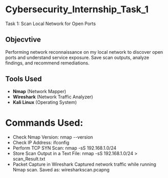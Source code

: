 # Cybersecurity_Internship_Task_1
Task 1: Scan Local Network for Open Ports

## Objecvtive
Performing network reconnaissance on my local network to discover open ports and understand service exposure. Save scan outputs, analyze findings, and recommend remediations.

## Tools Used
- **Nmap** (Network Mapper)
- **Wireshark** (Network Traffic Analyzer)
- **Kali Linux** (Operating System)

# Commands Used:
- Check Nmap Version:
nmap --version
- Check IP Address:
ifconfig
- Perform TCP SYN Scan:
nmap -sS 192.168.1.0/24
- Store Scan Output in a Text File:
nmap -sS 192.168.1.0/24 > scan_Result.txt
- Packet Capture in Wireshark
Captured network traffic while running Nmap scan.
Saved as: wiresharkscan.pcapng
